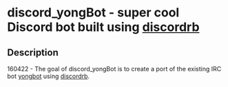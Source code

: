 discord_yongBot - super cool Discord bot built using [discordrb](https://github.com/meew0/discordrb)
=====================================

Description
-----------

160422 - The goal of discord_yongBot is to create a port of the existing IRC bot [yongbot](https://github.com/dhanesana/yongBot) using [discordrb](https://github.com/meew0/discordrb).
